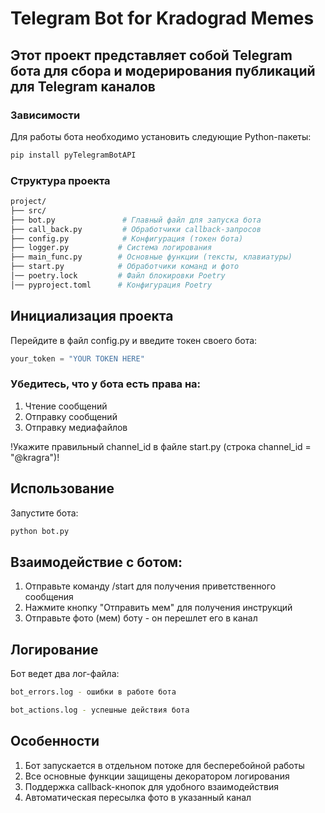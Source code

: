 # Telegram Bot for Kradograd Memes
## Этот проект представляет собой Telegram бота для сбора и модерирования публикаций для Telegram каналов

### Зависимости

Для работы бота необходимо установить следующие Python-пакеты:

```bash
pip install pyTelegramBotAPI
```

### Структура проекта

```bash
project/
├── src/  
├── bot.py               # Главный файл для запуска бота
├── call_back.py         # Обработчики callback-запросов
├── config.py            # Конфигурация (токен бота)
├── logger.py           # Система логирования
├── main_func.py        # Основные функции (тексты, клавиатуры)
├── start.py            # Обработчики команд и фото
│── poetry.lock         # Файл блокировки Poetry
│── pyproject.toml      # Конфигурация Poetry
```

## Инициализация проекта

Перейдите в файл config.py и введите токен своего бота:

```python
your_token = "YOUR TOKEN HERE"
```

### Убедитесь, что у бота есть права на:

1. Чтение сообщений
2. Отправку сообщений
3. Отправку медиафайлов

!Укажите правильный channel_id в файле start.py (строка channel_id = "@kragra")!

## Использование
Запустите бота:

```bash
python bot.py
```

## Взаимодействие с ботом:

1. Отправьте команду /start для получения приветственного сообщения
2. Нажмите кнопку "Отправить мем" для получения инструкций
3. Отправьте фото (мем) боту - он перешлет его в канал

## Логирование
Бот ведет два лог-файла:
```bash
bot_errors.log - ошибки в работе бота
```
```bash
bot_actions.log - успешные действия бота
```

## Особенности
1. Бот запускается в отдельном потоке для бесперебойной работы
2. Все основные функции защищены декоратором логирования
3. Поддержка callback-кнопок для удобного взаимодействия
4. Автоматическая пересылка фото в указанный канал
